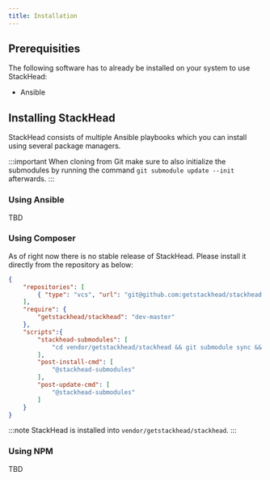 ```yaml
---
title: Installation
---
```


## Prerequisities

The following software has to already be installed on your system to use StackHead:

* Ansible

## Installing StackHead

StackHead consists of multiple Ansible playbooks which you can install using several package managers.

:::important
When cloning from Git make sure to also initialize the submodules by running the command `git submodule update --init` afterwards.
:::

### Using Ansible

TBD

### Using Composer

As of right now there is no stable release of StackHead.
Please install it directly from the repository as below:

```json title="composer.json"
{
	"repositories": [
		{ "type": "vcs", "url": "git@github.com:getstackhead/stackhead.git" }
	],
	"require": {
		"getstackhead/stackhead": "dev-master"
	},
	"scripts":{
		"stackhead-submodules": [
			"cd vendor/getstackhead/stackhead && git submodule sync && git submodule update --init"
		],
		"post-install-cmd": [
			"@stackhead-submodules"
		],
		"post-update-cmd": [
			"@stackhead-submodules"
		]
	}
}
```
:::note
StackHead is installed into `vendor/getstackhead/stackhead`.
:::


### Using NPM

TBD